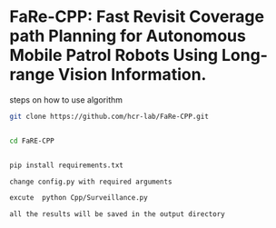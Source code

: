 # FaRe-CPP: Fast Revisit Coverage path Planning for Autonomous Mobile Patrol Robots Using Long-range Vision Information.

steps on how to use algorithm

  
```bash
git clone https://github.com/hcr-lab/FaRe-CPP.git


cd FaRE-CPP


pip install requirements.txt

change config.py with required arguments

excute  python Cpp/Surveillance.py

all the results will be saved in the output directory
